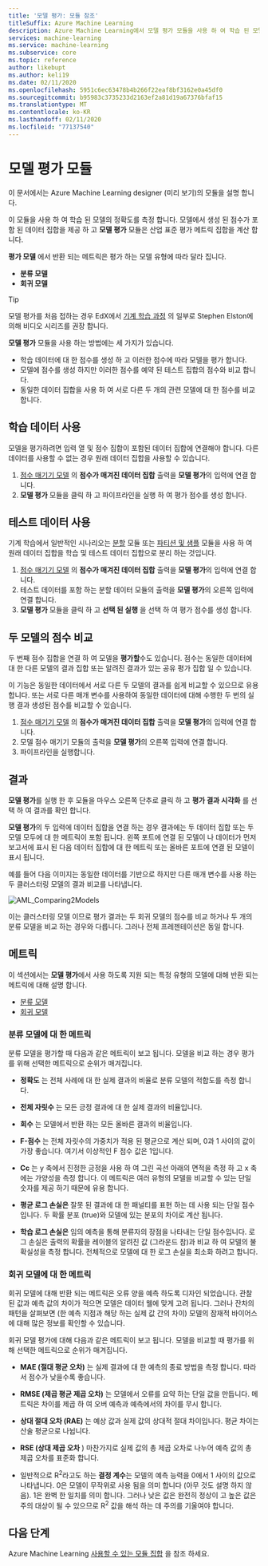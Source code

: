 ```yaml
---
title: '모델 평가: 모듈 참조'
titleSuffix: Azure Machine Learning
description: Azure Machine Learning에서 모델 평가 모듈을 사용 하 여 학습 된 모델의 정확도를 측정 하는 방법에 대해 알아봅니다.
services: machine-learning
ms.service: machine-learning
ms.subservice: core
ms.topic: reference
author: likebupt
ms.author: keli19
ms.date: 02/11/2020
ms.openlocfilehash: 5951c6ec63478b4b266f22eaf8bf3162e0a45df0
ms.sourcegitcommit: b95983c3735233d2163ef2a81d19a67376bfaf15
ms.translationtype: MT
ms.contentlocale: ko-KR
ms.lasthandoff: 02/11/2020
ms.locfileid: "77137540"
---
```

# <a name="evaluate-model-module"></a>모델 평가 모듈

이 문서에서는 Azure Machine Learning designer (미리 보기)의 모듈을 설명 합니다.

이 모듈을 사용 하 여 학습 된 모델의 정확도를 측정 합니다. 모델에서 생성 된 점수가 포함 된 데이터 집합을 제공 하 고 **모델 평가** 모듈은 산업 표준 평가 메트릭 집합을 계산 합니다.
  
 **평가 모델** 에서 반환 되는 메트릭은 평가 하는 모델 유형에 따라 달라 집니다.  
  
-   **분류 모델**    
-   **회귀 모델**    


> [!TIP]
> 모델 평가를 처음 접하는 경우 EdX에서 [기계 학습 과정](https://blogs.technet.microsoft.com/machinelearning/2015/09/08/new-edx-course-data-science-machine-learning-essentials/) 의 일부로 Stephen Elston에 의해 비디오 시리즈를 권장 합니다. 


**모델 평가** 모듈을 사용 하는 방법에는 세 가지가 있습니다.

+ 학습 데이터에 대 한 점수를 생성 하 고 이러한 점수에 따라 모델을 평가 합니다.
+ 모델에 점수를 생성 하지만 이러한 점수를 예약 된 테스트 집합의 점수와 비교 합니다.
+ 동일한 데이터 집합을 사용 하 여 서로 다른 두 개의 관련 모델에 대 한 점수를 비교 합니다.

## <a name="use-the-training-data"></a>학습 데이터 사용

모델을 평가하려면 입력 열 및 점수 집합이 포함된 데이터 집합에 연결해야 합니다.  다른 데이터를 사용할 수 없는 경우 원래 데이터 집합을 사용할 수 있습니다.

1. [점수 매기기 모델](./score-model.md) 의 **점수가 매겨진 데이터 집합** 출력을 **모델 평가**의 입력에 연결 합니다. 
2. **모델 평가** 모듈을 클릭 하 고 파이프라인을 실행 하 여 평가 점수를 생성 합니다.

## <a name="use-testing-data"></a>테스트 데이터 사용

기계 학습에서 일반적인 시나리오는 [분할](./split-data.md) 모듈 또는 [파티션 및 샘플](./partition-and-sample.md) 모듈을 사용 하 여 원래 데이터 집합을 학습 및 테스트 데이터 집합으로 분리 하는 것입니다. 

1. [점수 매기기 모델](score-model.md) 의 **점수가 매겨진 데이터 집합** 출력을 **모델 평가**의 입력에 연결 합니다. 
2. 테스트 데이터를 포함 하는 분할 데이터 모듈의 출력을 **모델 평가**의 오른쪽 입력에 연결 합니다.
2. **모델 평가** 모듈을 클릭 하 고 **선택 된 실행** 을 선택 하 여 평가 점수를 생성 합니다.

## <a name="compare-scores-from-two-models"></a>두 모델의 점수 비교

두 번째 점수 집합을 연결 하 여 모델을 **평가할**수도 있습니다.  점수는 동일한 데이터에 대 한 다른 모델의 결과 집합 또는 알려진 결과가 있는 공유 평가 집합 일 수 있습니다.

이 기능은 동일한 데이터에서 서로 다른 두 모델의 결과를 쉽게 비교할 수 있으므로 유용합니다. 또는 서로 다른 매개 변수를 사용하여 동일한 데이터에 대해 수행한 두 번의 실행 결과 생성된 점수를 비교할 수 있습니다.

1. [점수 매기기 모델](score-model.md) 의 **점수가 매겨진 데이터 집합** 출력을 **모델 평가**의 입력에 연결 합니다. 
2. 모델 점수 매기기 모듈의 출력을 **모델 평가**의 오른쪽 입력에 연결 합니다.
3. 파이프라인을 실행합니다.

## <a name="results"></a>결과

**모델 평가**를 실행 한 후 모듈을 마우스 오른쪽 단추로 클릭 하 고 **평가 결과 시각화** 를 선택 하 여 결과를 확인 합니다.

**모델 평가**의 두 입력에 데이터 집합을 연결 하는 경우 결과에는 두 데이터 집합 또는 두 모델 모두에 대 한 메트릭이 포함 됩니다.
왼쪽 포트에 연결 된 모델이 나 데이터가 먼저 보고서에 표시 된 다음 데이터 집합에 대 한 메트릭 또는 올바른 포트에 연결 된 모델이 표시 됩니다.  

예를 들어 다음 이미지는 동일한 데이터를 기반으로 하지만 다른 매개 변수를 사용 하는 두 클러스터링 모델의 결과 비교를 나타냅니다.  

![AML&#95;Comparing2Models](media/module/aml-comparing2models.png "AML_Comparing2Models")  

이는 클러스터링 모델 이므로 평가 결과는 두 회귀 모델의 점수를 비교 하거나 두 개의 분류 모델을 비교 하는 경우와 다릅니다. 그러나 전체 프레젠테이션은 동일 합니다. 

## <a name="metrics"></a>메트릭

이 섹션에서는 **모델 평가**에서 사용 하도록 지원 되는 특정 유형의 모델에 대해 반환 되는 메트릭에 대해 설명 합니다.

+ [분류 모델](#metrics-for-classification-models)
+ [회귀 모델](#metrics-for-regression-models)

### <a name="metrics-for-classification-models"></a>분류 모델에 대 한 메트릭

분류 모델을 평가할 때 다음과 같은 메트릭이 보고 됩니다. 모델을 비교 하는 경우 평가를 위해 선택한 메트릭으로 순위가 매겨집니다.  
  
-   **정확도** 는 전체 사례에 대 한 실제 결과의 비율로 분류 모델의 적합도를 측정 합니다.  
  
-   **전체 자릿수** 는 모든 긍정 결과에 대 한 실제 결과의 비율입니다.  
  
-   **회수** 는 모델에서 반환 하는 모든 올바른 결과의 비율입니다.  
  
-   **F-점수** 는 전체 자릿수의 가중치가 적용 된 평균으로 계산 되며, 0과 1 사이의 값이 가장 좋습니다. 여기서 이상적인 F 점수 값은 1입니다.  
  
-   **Cc** 는 y 축에서 진정한 긍정을 사용 하 여 그린 곡선 아래의 면적을 측정 하 고 x 축에는 가양성을 측정 합니다. 이 메트릭은 여러 유형의 모델을 비교할 수 있는 단일 숫자를 제공 하기 때문에 유용 합니다.  
  
- **평균 로그 손실은** 잘못 된 결과에 대 한 패널티를 표현 하는 데 사용 되는 단일 점수입니다. 두 확률 분포 (true)와 모델에 있는 분포의 차이로 계산 됩니다.  
  
- **학습 로그 손실은** 임의 예측을 통해 분류자의 장점을 나타내는 단일 점수입니다. 로그 손실은 출력의 확률을 레이블의 알려진 값 (그라운드 참)과 비교 하 여 모델의 불확실성을 측정 합니다. 전체적으로 모델에 대 한 로그 손실을 최소화 하려고 합니다.

### <a name="metrics-for-regression-models"></a>회귀 모델에 대 한 메트릭
 
회귀 모델에 대해 반환 되는 메트릭은 오류 양을 예측 하도록 디자인 되었습니다.  관찰 된 값과 예측 값의 차이가 적으면 모델은 데이터 웰에 맞게 고려 됩니다. 그러나 잔차의 패턴을 살펴보면 (한 예측 지점과 해당 하는 실제 값 간의 차이) 모델의 잠재적 바이어스에 대해 많은 정보를 확인할 수 있습니다.  
  
 회귀 모델 평가에 대해 다음과 같은 메트릭이 보고 됩니다. 모델을 비교할 때 평가를 위해 선택한 메트릭으로 순위가 매겨집니다.  
  
- **MAE (절대 평균 오차)** 는 실제 결과에 대 한 예측의 종료 방법을 측정 합니다. 따라서 점수가 낮을수록 좋습니다.  
  
- **RMSE (제곱 평균 제곱 오차)** 는 모델에서 오류를 요약 하는 단일 값을 만듭니다. 메트릭은 차이를 제곱 하 여 오버 예측과 예측에서의 차이를 무시 합니다.  
  
- **상대 절대 오차 (RAE)** 는 예상 값과 실제 값의 상대적 절대 차이입니다. 평균 차이는 산술 평균으로 나뉩니다.  
  
- **RSE (상대 제곱 오차** ) 마찬가지로 실제 값의 총 제곱 오차로 나누어 예측 값의 총 제곱 오차를 표준화 합니다.  
  

  
- 일반적으로 R<sup>2</sup>라고도 하는 **결정 계수**는 모델의 예측 능력을 0에서 1 사이의 값으로 나타냅니다. 0은 모델이 무작위로 사용 됨을 의미 합니다 (아무 것도 설명 하지 않음). 1은 완벽 한 일치를 의미 합니다. 그러나 낮은 값은 완전히 정상이 고 높은 값은 주의 대상이 될 수 있으므로 R<sup>2</sup> 값을 해석 하는 데 주의를 기울여야 합니다.
  

## <a name="next-steps"></a>다음 단계

Azure Machine Learning [사용할 수 있는 모듈 집합](module-reference.md) 을 참조 하세요. 